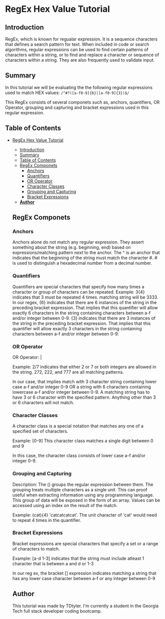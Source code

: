# RegEx Hex Value Tutorial

## Introduction

RegEx, which is known for regualar expression. It is a sequence characters that defines a search pattern for text. When included in code or search algorithms, regular expressions can be used to find certain patterns of characters within a string, or to find and replace a character or sequence of characters within a string. They are also frequently used to validate input.

## Summary

In this tutorial we will be evaluating the the following regular expressions used to match HEX values:
`/^#?([a-f0-9]{6}|[a-f0-9]{3})$/`

This RegEx consists of several componets such as, anchors, quantifiers, OR Operator, grouping and capturing and bracket expressions used in this regular expression.

## Table of Contents

- [RegEx Hex Value Tutorial](#regex-hex-value-tutorialRegEx-Hex-Value-Tutorial)
    - [Introduction](#introduction)
    - [Summary](#summary)
    - [Table of Contents](#table-of-contents)
    - [RegEx Componets](#regex-componets)
        - [Anchors](#anchors)
        - [Quantifiers](#quantifiers)
        - [OR Operator](#or-operator)
        - [Character Classes](#character-classes)
        - [Grouping and Capturing](#grouping-and-capturing)
        - [Bracket Expressions](#bracket-expressions)
    - [**Author**](#author)

    ## RegEx Componets

    ### **Anchors**

    Anchors alone do not match any regular expression. They assert something about the string (e.g. beginning, end) based on expressions/matching pattern next to the anchor.
    The ^ is an anchor that indicates that the beginning of the string must match the character #. # is used to distinguish a hexadecimal number from a decimal number. 

    ### **Quantifiers**

    Quantifiers are special characters that specify how many times a character or group of characters can be repeated.
    Example: 3{4} indicates that 3 must be repeated 4 times. matching string will be 3333.
    In our regex, {6} indicates that there are 6 instances of the string in the preceding bracket expression. That implies that this quantifier will allow exactly 6 characters in the string containing characters between a-f and/or integer between 0-9. {3} indicates that there are 3 instances of the string in the preceding bracket expression. That implies that this quantifier will allow exactly 3 characters in the string containing characters between a-f and/or integer between 0-9.

    ### **OR Operator**

    OR Operator: |

    Example: 2/7 indicates that either 2 or 7 or both integers are allowed in the string. 272, 222, and 777 are all matching patterns.

    In our case, that implies match with 3 character string containing lower case a-f and/or integer 0-9 OR a string with 6 characters containing lowercase a-f and/or integer between 0-9. A matching string has to have 3 or 6 character with the specified pattern. Anything other than 3 or 6 characters will not match.

    ### **Character Classes**

    A character class is a special notation that matches any one of a specified set of characters.

    Example: [0-9] This character class matches a single digit between 0 and 9

    In this case, the character class consists of lower case a-f and/or integer 0-9.

    ### **Grouping and Capturing**

    Description: The () groups the regular expression between them. The grouping treats multiple characters as a single unit. This can proof useful when extracting information using any programming language. This group of data will be exposed in the form of an array. Values can be accessed using an index on the result of the match.

    Example: (cat){4} 'catcatcatcat'. The unit character of 'cat' would need to repeat 4 times in the quantifier.

    ### **Bracket Expressions**

    Bracket expressions are special characters that specify a set or a range of characters to match.

    Example: [a-d 1-3] indicates that the string must include atleast 1 character that is between a and d or 1-3

    In our reg ex, the bracket [] expression indicates matching a string that has any lower case character between a-f or any integer between 0-9

    ## **Author**

    This tutorial was made by TDtyler. I'm currently a student in the Georgia Tech full stack developer coding bootcamp.











